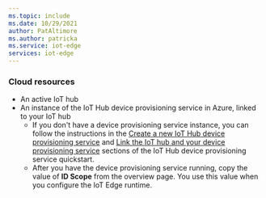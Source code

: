 ```yaml
---
ms.topic: include
ms.date: 10/29/2021
author: PatAltimore
ms.author: patricka
ms.service: iot-edge
services: iot-edge
---
```


### Cloud resources

* An active IoT hub
* An instance of the IoT Hub device provisioning service in Azure, linked to your IoT hub
  * If you don't have a device provisioning service instance, you can follow the instructions in the [Create a new IoT Hub device provisioning service](../articles/iot-dps/quick-setup-auto-provision.md#create-a-new-iot-hub-device-provisioning-service) and [Link the IoT hub and your device provisioning service](../articles/iot-dps/quick-setup-auto-provision.md#link-the-iot-hub-and-your-device-provisioning-service) sections of the IoT Hub device provisioning service quickstart.
  * After you have the device provisioning service running, copy the value of **ID Scope** from the overview page. You use this value when you configure the IoT Edge runtime.
